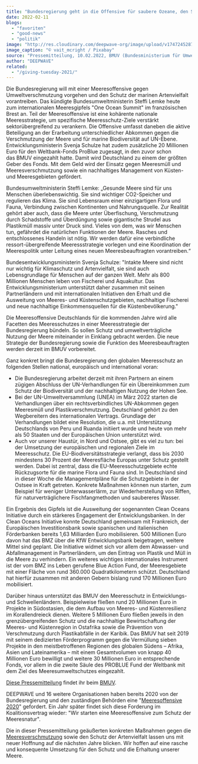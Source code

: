 ```yaml
---
title: "Bundesregierung geht in die Offensive für saubere Ozeane, den Schutz mariner Artenvielfalt und gegen Meeresmüll"
date: 2022-02-11
blogs: 
  - "favoriten"
  - "good-news"
  - "politik"
image: "http://res.cloudinary.com/deepwave-org/image/upload/v1747245287/deepwave.org/baltic-sea-g7130935a5_1920.jpg"
image_caption: "© vait_mcright / Pixabay"
source: "Pressemitteilung, 10.02.2022, BMUV (Bundesministerium für Umwelt, Naturschutz, nukleare Sicherheit und Verbraucherschutz)"
author: "DEEPWAVE"
related: 
  - "/giving-tuesday-2021/"
---
```


Die Bundesregierung will mit einer Meeresoffensive gegen Umweltverschmutzung vorgehen und den Schutz der marinen Artenvielfalt vorantreiben. Das kündigte Bundesumweltministerin Steffi Lemke heute zum internationalen Meeresgipfels "One Ocean Summit" im französischen Brest an. Teil der Meeresoffensive ist eine kohärente nationale Meeresstrategie, um spezifische Meeresschutz-Ziele verstärkt sektorübergreifend zu verankern. Die Offensive umfasst daneben die aktive Beteiligung an der Erarbeitung unterschiedlicher Abkommen gegen die Verschmutzung der Meere und für marine Biodiversität auf UN\-Ebene. Entwicklungsministerin Svenja Schulze hat zudem zusätzliche 20 Millionen Euro für den Weltbank-Fonds ProBlue zugesagt, in den zuvor schon das BMUV eingezahlt hatte. Damit wird Deutschland zu einem der größten Geber des Fonds. Mit dem Geld wird der Einsatz gegen Meeresmüll und Meeresverschmutzung sowie ein nachhaltiges Management von Küsten- und Meeresgebieten gefördert.

Bundesumweltministerin Steffi Lemke: „Gesunde Meere sind für uns Menschen überlebenswichtig. Sie sind wichtiger CO2\-Speicher und regulieren das Klima. Sie sind Lebensraum einer einzigartigen Flora und Fauna, Verbindung zwischen Kontinenten und Nahrungsquelle. Zur Realität gehört aber auch, dass die Meere unter Überfischung, Verschmutzung durch Schadstoffe und Überdüngung sowie gigantische Strudel aus Plastikmüll massiv unter Druck sind. Vieles von dem, was wir Menschen tun, gefährdet die natürlichen Funktionen der Meere. Rasches und entschlossenes Handeln ist nötig. Wir werden dafür eine verbindliche ressort-übergreifende Meeressstrategie vorlegen und eine Koordination der Meerespolitik unter Leitung eines neuen Meeresbeauftragten vorantreiben.“

Bundesentwicklungsministerin Svenja Schulze: "Intakte Meere sind nicht nur wichtig für Klimaschutz und Artenvielfalt, sie sind auch Lebensgrundlage für Menschen auf der ganzen Welt. Mehr als 800 Millionen Menschen leben von Fischerei und Aquakultur. Das Entwicklungsministerium unterstützt daher zusammen mit seinen Partnerländern und mit internationalen Initiativen den Erhalt und die Ausweitung von Meeres- und Küstenschutzgebieten, nachhaltige Fischerei und neue nachhaltige Einkommensquellen für die Küstenbevölkerung."

Die Meeresoffensive Deutschlands für die kommenden Jahre wird alle Facetten des Meeresschutzes in einer Meeresstrategie der Bundesregierung bündeln. So sollen Schutz und umweltverträgliche Nutzung der Meere miteinander in Einklang gebracht werden. Die neue Strategie der Bundesregierung sowie die Funktion des Meeresbeauftragten werden derzeit im BMUV vorbereitet.

Ganz konkret bringt die Bundesregierung den globalen Meeresschutz an folgenden Stellen national, europäisch und international voran:

- Die Bundesregierung arbeitet derzeit mit ihren Partnern an einem zügigen Abschluss der UN\-Verhandlungen für ein Übereinkommen zum Schutz der Biodiversität und der nachhaltigen Nutzung der Hohen See.
- Bei der UN\-Umweltversammlung (UNEA) im März 2022 starten die Verhandlungen über ein rechtsverbindliches UN\-Abkommen gegen Meeresmüll und Plastikverschmutzung. Deutschland gehört zu den Wegbereitern des internationalen Vertrags. Grundlage der Verhandlungen bildet eine Resolution, die u.a. mit Unterstützung Deutschlands von Peru und Ruanda initiiert wurde und heute von mehr als 50 Staaten und der Europäischen Union unterstützt wird.
- Auch vor unserer Haustür, in Nord und Ostsee, gibt es viel zu tun: bei der Umsetzung der europäischen und regionalen Ziele im Meeresschutz. Die EU\-Biodiversitätsstrategie verlangt, dass bis 2030 mindestens 30 Prozent der Meeresfläche Europas unter Schutz gestellt werden. Dabei ist zentral, dass die EU\-Meeresschutzgebiete echte Rückzugsorte für die marine Flora und Fauna sind. In Deutschland sind in dieser Woche die Managementpläne für die Schutzgebiete in der Ostsee in Kraft getreten. Konkrete Maßnahmen können nun starten, zum Beispiel für weniger Unterwasserlärm, zur Wiederherstellung von Riffen, für naturverträglichere Fischfangmethoden und saubereres Wasser.

Ein Ergebnis des Gipfels ist die Ausweitung der sogenannten Clean Oceans Initiative durch ein stärkeres Engagement der Entwicklungsbanken. In der Clean Oceans Initiative konnte Deutschland gemeinsam mit Frankreich, der Europäischen Investitionsbank sowie spanischen und italienischen Förderbanken bereits 1,63 Milliarden Euro mobilisieren. 500 Millionen Euro davon hat das BMZ über die KfW Entwicklungsbank beigetragen, weitere Mittel sind geplant. Die Initiative widmet sich vor allem dem Abwasser- und Abfallmanagement in Partnerländern, um den Eintrag von Plastik und Müll in die Meere zu verhindern. Ein weiteres wichtiges internationales Instrument ist der vom BMZ ins Leben gerufene Blue Action Fund, der Meeresgebiete mit einer Fläche von rund 360.000 Quadratkilometern schützt. Deutschland hat hierfür zusammen mit anderen Gebern bislang rund 170 Millionen Euro mobilisiert.

Darüber hinaus unterstützt das BMUV den Meeresschutz in Entwicklungs- und Schwellenländern. Beispielweise fließen rund 20 Millionen Euro in Projekte in Südostasien, die dem Aufbau von Meeres- und Küstenresilienz im Korallendreieck dienen. Weitere 5 Millionen Euro fließen jeweils in den grenzübergreifenden Schutz und die nachhaltige Bewirtschaftung der Meeres- und Küstenregion in Ostafrika sowie die Prävention von Verschmutzung durch Plastikabfälle in der Karibik. Das BMUV hat seit 2019 mit seinem dedizierten Förderprogramm gegen die Vermüllung sieben Projekte in den meistbetroffenen Regionen des globalen Südens – Afrika, Asien und Lateinamerika – mit einem Gesamtvolumen von knapp 40 Millionen Euro bewilligt und weitere 30 Millionen Euro in entsprechende Fonds, vor allem in die zweite Säule des PROBLUE Fund der Weltbank mit dem Ziel des Meeresumweltschutzes eingezahlt.

[Diese Pressemitteilung](https://www.bmuv.de/pressemitteilung/bundesregierung-geht-in-die-offensive-fuer-saubere-ozeane-den-schutz-mariner-artenvielfalt-und-gegen-meeresmuell) findet ihr beim [BMUV](https://www.bmuv.de/).

DEEPWAVE und 16 weitere Organisationen haben bereits 2020 von der Bundesregierung und den zuständigen Behörden eine "[Meeresoffensive 2020](https://www.deepwave.org/giving-tuesday-2021/)" gefordert. Ein Jahr später findet sich diese Forderung im Koalitionsvertrag wieder: "Wir starten eine Meeresoffensive zum Schutz der Meeresnatur".

Die in dieser Pressemitteilung geäußerten konkreten Maßnahmen gegen die [Meeresverschmutzung](https://www.deepwave.org/die-ozeane/verschmutzung/) sowie den Schutz der Artenvielfalt lassen uns mit neuer Hoffnung auf die nächsten Jahre blicken. Wir hoffen auf eine rasche und konsequente Umsetzung für den Schutz und die Erhaltung unserer Meere.
